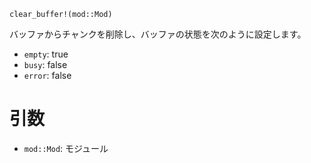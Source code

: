 ```
clear_buffer!(mod::Mod)
```

バッファからチャンクを削除し、バッファの状態を次のように設定します。

  * `empty`: true
  * `busy`: false
  * `error`: false

# 引数

  * `mod::Mod`: モジュール
